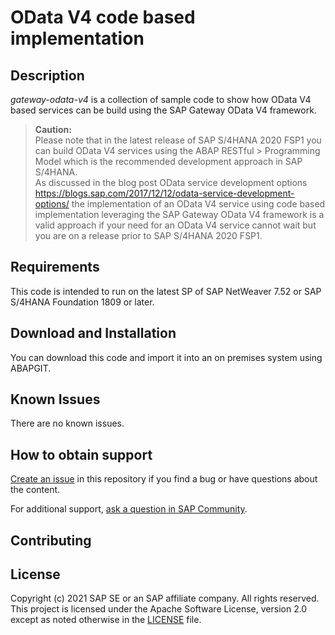 # OData V4 code based implementation

## Description
*gateway-odata-v4* is a collection of sample code to show how OData V4 based services can be build using the SAP Gateway OData V4 framework.  

> **Caution:**  
> Please note that in the latest release of SAP S/4HANA 2020 FSP1 you can build OData V4 services using the ABAP RESTful > Programming Model which is the recommended development approach in SAP S/4HANA.  
> As discussed in the blog post OData service development options https://blogs.sap.com/2017/12/12/odata-service-development-options/ the implementation of an OData V4 service using code based implementation leveraging the SAP Gateway OData V4 framework is a valid approach if your need for an OData V4 service cannot wait but you are on a release prior to SAP S/4HANA 2020 FSP1.

## Requirements

This code is intended to run on the latest SP of SAP NetWeaver 7.52 or SAP S/4HANA Foundation 1809 or later.

## Download and Installation

You can download this code and import it into an on premises system using ABAPGIT.

## Known Issues

There are no known issues.

## How to obtain support

[Create an issue](https://github.com/SAP-samples/<repository-name>/issues) in this repository if you find a bug or have questions about the content.
 
For additional support, [ask a question in SAP Community](https://answers.sap.com/questions/ask.html).

## Contributing

## License
Copyright (c) 2021 SAP SE or an SAP affiliate company. All rights reserved. This project is licensed under the Apache Software License, version 2.0 except as noted otherwise in the [LICENSE](LICENSES/Apache-2.0.txt) file.
